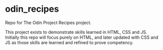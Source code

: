 # odin_recipes
Repo for The Odin Project Recipes project.

This project exists to demonstrate skills learned in HTML, CSS and JS. Initially this repo will focus purely on HTML, and later updated with CSS and JS as those skills are learned and refined to prove competency.